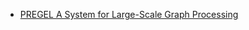  - [ PREGEL A System for Large-Scale Graph Processing](http://people.apache.org/~edwardyoon/documents/pregel.pdf)